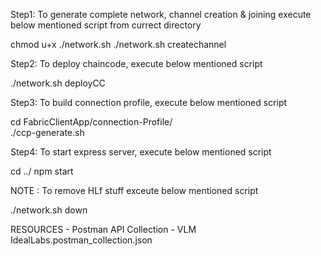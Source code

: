 Step1: To generate complete network, channel creation & joining execute below mentioned script from currect directory

chmod u+x ./network.sh
./network.sh createchannel

Step2: To deploy chaincode, execute below mentioned script 

./network.sh deployCC

Step3: To build connection profile, execute below mentioned script 

cd FabricClientApp/connection-Profile/    
./ccp-generate.sh

Step4: To start express server, execute below mentioned script 

cd ../
npm start

NOTE : To remove HLf stuff exceute below mentioned script

./network.sh down

RESOURCES - 
Postman API Collection - VLM IdealLabs.postman_collection.json